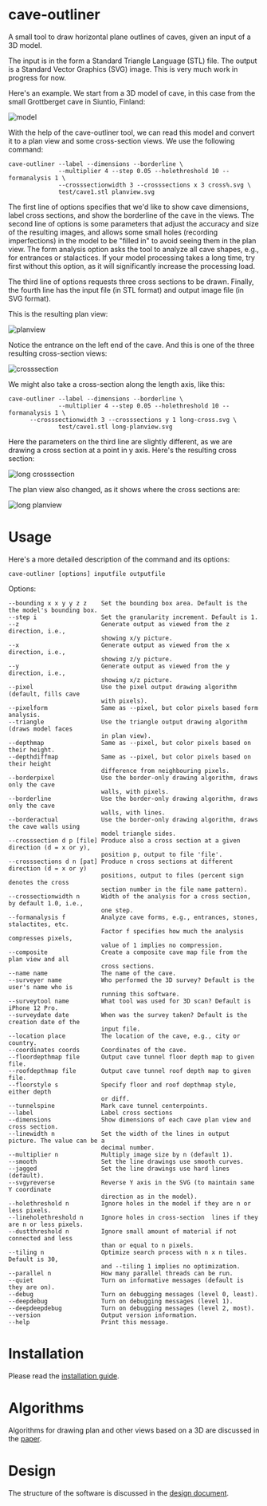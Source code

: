 # cave-outliner
A small tool to draw horizontal plane outlines of caves, given an input of a 3D model.

The input is in the form a Standard Triangle Language (STL) file. The output is a Standard Vector Graphics (SVG) image. This is very much work in progress for now.

Here's an example. We start from a 3D model of cave, in this case from the small Grottberget cave in Siuntio, Finland:

![model](https://raw.githubusercontent.com/jariarkko/cave-outliner/main/doc/images/example1-model-small.jpg)

With the help of the cave-outliner tool, we can read this model and convert it to a plan view and some cross-section views. We use the following command:

    cave-outliner --label --dimensions --borderline \
                  --multiplier 4 --step 0.05 --holethreshold 10 --formanalysis 1 \
                  --crosssectionwidth 3 --crosssections x 3 cross%.svg \
                  test/cave1.stl planview.svg

The first line of options specifies that we'd like to show cave dimensions, label cross sections, and show the borderline of the cave in the views. The second line of options is some parameters that adjust the accuracy and size of the resulting images, and allows some small holes (recording imperfections) in the model to be "filled in" to avoid seeing them in the plan view. The form analysis option asks the tool to analyze all cave shapes, e.g., for entrances or stalactices. If your model processing takes a long time, try first without this option, as it will significantly increase the processing load.

The third line of options requests three cross sections to be drawn. Finally, the fourth line has the input file (in STL format) and output image file (in SVG format).

This is the resulting plan view:

![planview](https://raw.githubusercontent.com/jariarkko/cave-outliner/main/doc/images/example1-planview-small.jpg)

Notice the entrance on the left end of the cave. And this is one of the three resulting cross-section views:

![crosssection](https://raw.githubusercontent.com/jariarkko/cave-outliner/main/doc/images/example1-crosssection-small.jpg)

We might also take a cross-section along the length axis, like this:

    cave-outliner --label --dimensions --borderline \
                  --multiplier 4 --step 0.05 --holethreshold 10 --formanalysis 1 \
		  --crosssectionwidth 3 --crosssections y 1 long-cross.svg \
                  test/cave1.stl long-planview.svg

Here the parameters on the third line are slightly different, as we are drawing a cross section at a point in y axis. Here's the resulting cross section:

![long crosssection](https://raw.githubusercontent.com/jariarkko/cave-outliner/main/doc/images/example1-longcrosssection-small.jpg)

The plan view also changed, as it shows where the cross sections are:

![long planview](https://raw.githubusercontent.com/jariarkko/cave-outliner/main/doc/images/example1-longplanview-small.jpg)

# Usage

Here's a more detailed description of the command and its options:

    cave-outliner [options] inputfile outputfile

Options:

    --bounding x x y y z z    Set the bounding box area. Default is the the model's bounding box.
    --step i                  Set the granularity increment. Default is 1.
    --z                       Generate output as viewed from the z direction, i.e.,
                              showing x/y picture.
    --x                       Generate output as viewed from the x direction, i.e.,
                              showing z/y picture.
    --y                       Generate output as viewed from the y direction, i.e.,
                              showing x/z picture.
    --pixel                   Use the pixel output drawing algorithm (default, fills cave
                              with pixels).
    --pixelform               Same as --pixel, but color pixels based form analysis.
    --triangle                Use the triangle output drawing algorithm (draws model faces
                              in plan view).
    --depthmap                Same as --pixel, but color pixels based on their height.
    --depthdiffmap            Same as --pixel, but color pixels based on their height
                              difference from neighbouring pixels.
    --borderpixel             Use the border-only drawing algorithm, draws only the cave
                              walls, with pixels.
    --borderline              Use the border-only drawing algorithm, draws only the cave
                              walls, with lines.
    --borderactual            Use the border-only drawing algorithm, draws the cave walls using
                              model triangle sides.
    --crosssection d p [file] Produce also a cross section at a given direction (d = x or y),
                              position p, output to file 'file'.
    --crosssections d n [pat] Produce n cross sections at different direction (d = x or y)
                              positions, output to files (percent sign denotes the cross
                              section number in the file name pattern).
    --crossectionwidth n      Width of the analysis for a cross section, by default 1.0, i.e.,
                              one step.
    --formanalysis f          Analyze cave forms, e.g., entrances, stones, stalactites, etc.
                              Factor f specifies how much the analysis compresses pixels,
                              value of 1 implies no compression.
    --composite               Create a composite cave map file from the plan view and all
                              cross sections.
    --name name               The name of the cave.
    --surveyer name           Who performed the 3D survey? Default is the user's name who is
                              running this software.
    --surveytool name         What tool was used for 3D scan? Default is iPhone 12 Pro.
    --surveydate date         When was the survey taken? Default is the creation date of the
                              input file.
    --location place          The location of the cave, e.g., city or country. 
    --coordinates coords      Coordinates of the cave. 
    --floordepthmap file      Output cave tunnel floor depth map to given file.
    --roofdepthmap file       Output cave tunnel roof depth map to given file.
    --floorstyle s            Specify floor and roof depthmap style, either depth
                              or diff.
    --tunnelspine             Mark cave tunnel centerpoints.
    --label                   Label cross sections
    --dimensions              Show dimensions of each cave plan view and cross section.
    --linewidth n             Set the width of the lines in output picture. The value can be a
                              decimal number.
    --multiplier n            Multiply image size by n (default 1).
    --smooth                  Set the line drawings use smooth curves.
    --jagged                  Set the line drawings use hard lines (default).
    --svgyreverse             Reverse Y axis in the SVG (to maintain same Y coordinate
                              direction as in the model).
    --holethreshold n         Ignore holes in the model if they are n or less pixels.
    --lineholethreshold n     Ignore holes in cross-section  lines if they are n or less pixels.
    --dustthreshold n         Ignore small amount of material if not connected and less
                              than or equal to n pixels.
    --tiling n                Optimize search process with n x n tiles. Default is 30,
                              and --tiling 1 implies no optimization.
    --parallel n              How many parallel threads can be run.
    --quiet                   Turn on informative messages (default is they are on).
    --debug                   Turn on debugging messages (level 0, least).
    --deepdebug               Turn on debugging messages (level 1).
    --deepdeepdebug           Turn on debugging messages (level 2, most).
    --version                 Output version information.
    --help                    Print this message.

# Installation

Please read the [installation guide](https://github.com/jariarkko/cave-outliner/blob/master/doc/INSTALL.md).

# Algorithms

Algorithms for drawing plan and other views based on a 3D are discussed in the [paper](https://github.com/jariarkko/cave-outliner/blob/master/doc/papers/Paper.md).

# Design

The structure of the software is discussed in the [design document](https://github.com/jariarkko/cave-outliner/blob/master/doc/Design.md).

